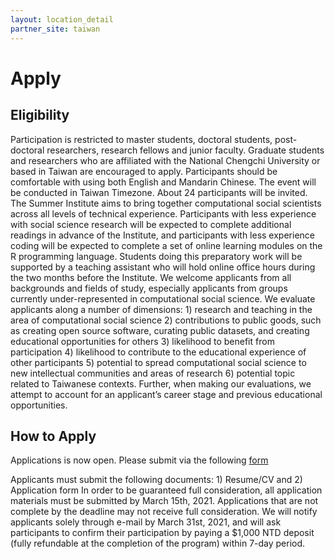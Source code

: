 ```yaml
---
layout: location_detail
partner_site: taiwan
---
```


# Apply

## Eligibility

Participation is restricted to master students, doctoral students, post-doctoral researchers, research fellows and junior faculty. Graduate students and researchers who are affiliated with the National Chengchi University or based in Taiwan are encouraged to apply. Participants should be comfortable with using both English and Mandarin Chinese. The event will be conducted in Taiwan Timezone. About 24 participants will be invited.
The Summer Institute aims to bring together computational social scientists across all levels of technical experience. Participants with less experience with social science research will be expected to complete additional readings in advance of the Institute, and participants with less experience coding will be expected to complete a set of online learning modules on the R programming language. Students doing this preparatory work will be supported by a teaching assistant who will hold online office hours during the two months before the Institute.
We welcome applicants from all backgrounds and fields of study, especially applicants from groups currently under-represented in computational social science. We evaluate applicants along a number of dimensions: 1) research and teaching in the area of computational social science 2) contributions to public goods, such as creating open source software, curating public datasets, and creating educational opportunities for others 3) likelihood to benefit from participation 4) likelihood to contribute to the educational experience of other participants 5) potential to spread computational social science to new intellectual communities and areas of research 6) potential topic related to Taiwanese contexts. Further, when making our evaluations, we attempt to account for an applicant’s career stage and previous educational opportunities.

## How to Apply
Applications is now open. Please submit via the following [form](https://forms.gle/aHZaRG2whYM8LAh7A) 

Applicants must submit the following documents: 1) Resume/CV and 2) Application form
In order to be guaranteed full consideration, all application materials must be submitted by March 15th, 2021. Applications that are not complete by the deadline may not receive full consideration. We will notify applicants solely through e-mail by March 31st, 2021, and will ask participants to confirm their participation by paying a $1,000 NTD deposit (fully refundable at the completion of the program) within 7-day period.
